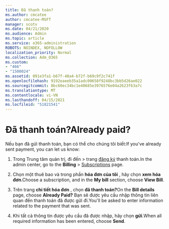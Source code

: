 ```yaml
---
title: Đã thanh toán?
ms.author: cmcatee
author: cmcatee-MSFT
manager: scotv
ms.date: 04/21/2020
ms.audience: Admin
ms.topic: article
ms.service: o365-administration
ROBOTS: NOINDEX, NOFOLLOW
localization_priority: Normal
ms.collection: Adm_O365
ms.custom:
- "466"
- "1500024"
ms.assetid: 091e3fa1-b67f-40a4-b72f-b69c9f2c741f
ms.openlocfilehash: 9192eaeeb35a1adc00658f9248bc3bb5d26ae022
ms.sourcegitcommit: 8bc60ec34bc1e40685e3976576e04a2623f63a7c
ms.translationtype: MT
ms.contentlocale: vi-VN
ms.lasthandoff: 04/15/2021
ms.locfileid: "51821541"
---
```

# <a name="already-paid"></a><span data-ttu-id="65ea4-102">Đã thanh toán?</span><span class="sxs-lookup"><span data-stu-id="65ea4-102">Already paid?</span></span>

<span data-ttu-id="65ea4-103">Nếu bạn đã gửi thanh toán, bạn có thể cho chúng tôi biết:</span><span class="sxs-lookup"><span data-stu-id="65ea4-103">If you've already sent payment, you can let us know:</span></span>
  
1. <span data-ttu-id="65ea4-104">Trong Trung tâm quản trị, đi đến  \> trang [đăng ký](https://go.microsoft.com/fwlink/p/?linkid=842054) thanh toán.</span><span class="sxs-lookup"><span data-stu-id="65ea4-104">In the admin center, go to the **Billing** \> [Subscriptions](https://go.microsoft.com/fwlink/p/?linkid=842054) page.</span></span>

2. <span data-ttu-id="65ea4-105">Chọn một thuê bao và trong phần **hóa đơn của tôi** , hãy chọn **xem hóa đơn**.</span><span class="sxs-lookup"><span data-stu-id="65ea4-105">Choose a subscription, and in the **My bill** section, choose **View Bill**.</span></span>

3. <span data-ttu-id="65ea4-106">Trên trang **chi tiết hóa đơn** , chọn **đã thanh toán?**</span><span class="sxs-lookup"><span data-stu-id="65ea4-106">On the **Bill details** page, choose **Already Paid?**</span></span> <span data-ttu-id="65ea4-107">Bạn sẽ được yêu cầu nhập thông tin liên quan đến thanh toán đã được gửi đi.</span><span class="sxs-lookup"><span data-stu-id="65ea4-107">You'll be asked to enter information related to the payment that was sent.</span></span>

4. <span data-ttu-id="65ea4-108">Khi tất cả thông tin được yêu cầu đã được nhập, hãy chọn **gửi**.</span><span class="sxs-lookup"><span data-stu-id="65ea4-108">When all required information has been entered, choose **Send**.</span></span>